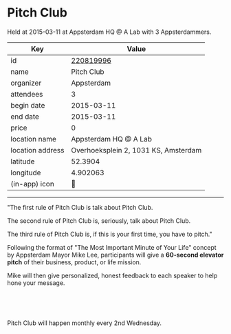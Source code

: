 # Pitch Club
Held at 2015-03-11 at Appsterdam HQ @ A Lab with 3 Appsterdammers.
        
|Key|Value
|---|---|
|id|[220819996](https://www.meetup.com/appsterdam/events/220819996/)|
|name|Pitch Club|
|organizer|Appsterdam|
|attendees|3|
|begin date|2015-03-11|
|end date|2015-03-11|
|price|0|
|location name|Appsterdam HQ @ A Lab|
|location address|Overhoeksplein 2, 1031 KS, Amsterdam|
|latitude|52.3904|
|longitude|4.902063|
|(in-app) icon|🎤|

---

"The first rule of Pitch Club is talk about Pitch Club.

The second rule of Pitch Club is, seriously, talk about Pitch Club.

The third rule of Pitch Club is, if this is your first time, you have to pitch."

Following the format of "The Most Important Minute of Your Life" concept by Appsterdam Mayor Mike Lee, participants will give a **60-second elevator pitch** of their business, product, or life mission.

Mike will then give personalized, honest feedback to each speaker to help hone your message.

 

 

Pitch Club will happen monthly every 2nd Wednesday.


